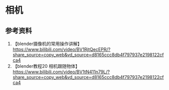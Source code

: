 # 相机

## 参考资料

1. 【blender摄像机的常用操作讲解】 https://www.bilibili.com/video/BV1RjtQecEPR/?share_source=copy_web&vd_source=d8165ccc8db4f797937e2198122cfca4
2. 【blender教程20 相机跟随物体】 https://www.bilibili.com/video/BV1tN411n79L/?share_source=copy_web&vd_source=d8165ccc8db4f797937e2198122cfca4